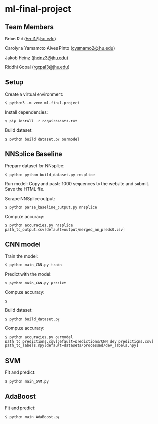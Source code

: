 # ml-final-project

## Team Members

Brian Rui (brui1@jhu.edu)

Carolyna Yamamoto Alves Pinto (cyamamo2@jhu.edu)

Jakob Heinz (jheinz3@jhu.edu)

Riddhi Gopal (rgopal3@jhu.edu)

## Setup

Create a virtual environment:

```shell
$ python3 -m venv ml-final-project
```

Install dependencies:

```shell
$ pip install -r requirements.txt
```

Build dataset:

```shell
$ python build_dataset.py ourmodel
```

## NNSplice Baseline

Prepare dataset for NNsplice:

```shell
$ python python build_dataset.py nnsplice
```

Run model: Copy and paste 1000 sequences to the website and submit. Save the HTML file.

Scrape NNSplice output:
```shell
$ python parse_baseline_output.py nnsplice
```

Compute accuracy:
```shell
$ python accuracies.py nnsplice path_to_output.csv[default=output/merged_nn_preds0.csv]
```

## CNN model

Train the model:

```shell
$ python main_CNN.py train
```

Predict with the model:

```shell
$ python main_CNN.py predict
```

Compute accuracy:

```shell
$ 
```

Build dataset:
```shell
$ python build_dataset.py
```

Compute accuracy:

```shell
$ python accuracies.py ourmodel path_to_predictions.csv[default=predictions/CNN_dev_predictions.csv] path_to_labels.npy[default=datasets/processed/dev_labels.npy]
```

## SVM

Fit and predict:

```shell
$ python main_SVM.py
```

## AdaBoost


Fit and predict:

```shell
$ python main_AdaBoost.py
```
